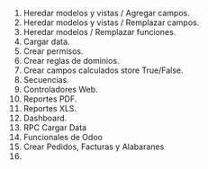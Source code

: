 1. Heredar modelos y vistas / Agregar campos.
2. Heredar modelos y vistas / Remplazar campos.
3. Heredar modelos / Remplazar funciones.
5. Cargar data.
6. Crear permisos.
7. Crear reglas de dominios.
8. Crear campos calculados store True/False.
9. Secuencias.
10. Controladores Web.
11. Reportes PDF.
12. Reportes XLS.
13. Dashboard.
14. RPC Cargar Data
15. Funcionales de Odoo
16. Crear Pedidos, Facturas y Alabaranes
17. 
